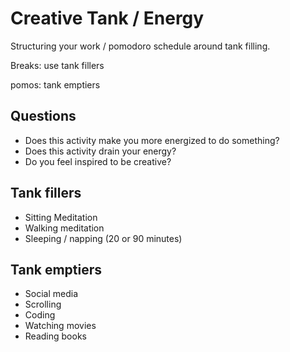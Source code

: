 # Creative Tank / Energy

Structuring your work / pomodoro schedule around tank filling.

Breaks: use tank fillers

pomos: tank emptiers

## Questions

- Does this activity make you more energized to do something?
- Does this activity drain your energy?
- Do you feel inspired to be creative?

## Tank fillers

- Sitting Meditation
- Walking meditation
- Sleeping / napping (20 or 90 minutes)

## Tank emptiers

- Social media
- Scrolling
- Coding
- Watching movies
- Reading books
